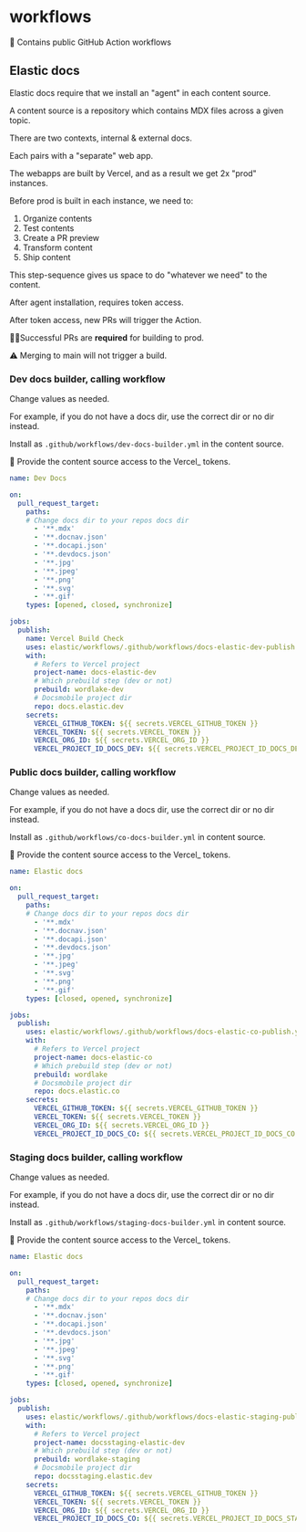 # workflows

:wave: Contains public GitHub Action workflows
## Elastic docs

Elastic docs require that we install an "agent" in each content source.

A content source is a repository which contains MDX files across a given topic.

There are two contexts, internal & external docs. 

Each pairs with a "separate" web app.

The webapps are built by Vercel, and as a result we get 2x "prod" instances.

Before prod is built in each instance, we need to:

1. Organize contents 
2. Test contents
3. Create a PR preview
4. Transform content
5. Ship content

This step-sequence gives us space to do "whatever we need" to the content.

After agent installation, requires token access.

After token access, new PRs will trigger the Action.

🏴‍☠️Successful PRs are **required** for building to prod.

⚠️ Merging to main will not trigger a build.

### Dev docs builder, calling workflow

Change values as needed.

For example, if you do not have a docs dir, use the correct dir or no dir instead.

Install as `.github/workflows/dev-docs-builder.yml` in the content source.

:wave: Provide the content source access to the Vercel_ tokens.

```yml
name: Dev Docs

on:
  pull_request_target:
    paths:
    # Change docs dir to your repos docs dir
      - '**.mdx'
      - '**.docnav.json'
      - '**.docapi.json'
      - '**.devdocs.json'
      - '**.jpg'
      - '**.jpeg'
      - '**.png'
      - '**.svg'
      - '**.gif'
    types: [opened, closed, synchronize]

jobs:
  publish:
    name: Vercel Build Check
    uses: elastic/workflows/.github/workflows/docs-elastic-dev-publish.yml@main
    with:
      # Refers to Vercel project
      project-name: docs-elastic-dev
      # Which prebuild step (dev or not)
      prebuild: wordlake-dev
      # Docsmobile project dir
      repo: docs.elastic.dev
    secrets:
      VERCEL_GITHUB_TOKEN: ${{ secrets.VERCEL_GITHUB_TOKEN }}
      VERCEL_TOKEN: ${{ secrets.VERCEL_TOKEN }}
      VERCEL_ORG_ID: ${{ secrets.VERCEL_ORG_ID }}
      VERCEL_PROJECT_ID_DOCS_DEV: ${{ secrets.VERCEL_PROJECT_ID_DOCS_DEV }}
```


### Public docs builder, calling workflow

Change values as needed.

For example, if you do not have a docs dir, use the correct dir or no dir instead.

Install as `.github/workflows/co-docs-builder.yml` in content source.

:wave: Provide the content source access to the Vercel_ tokens.

```yml
name: Elastic docs

on:
  pull_request_target:
    paths:
    # Change docs dir to your repos docs dir
      - '**.mdx'
      - '**.docnav.json'
      - '**.docapi.json'
      - '**.devdocs.json'
      - '**.jpg'
      - '**.jpeg'
      - '**.svg'
      - '**.png'
      - '**.gif'
    types: [closed, opened, synchronize]

jobs:
  publish:
    uses: elastic/workflows/.github/workflows/docs-elastic-co-publish.yml@main
    with:
      # Refers to Vercel project
      project-name: docs-elastic-co
      # Which prebuild step (dev or not)
      prebuild: wordlake
      # Docsmobile project dir
      repo: docs.elastic.co
    secrets:
      VERCEL_GITHUB_TOKEN: ${{ secrets.VERCEL_GITHUB_TOKEN }}
      VERCEL_TOKEN: ${{ secrets.VERCEL_TOKEN }}
      VERCEL_ORG_ID: ${{ secrets.VERCEL_ORG_ID }}
      VERCEL_PROJECT_ID_DOCS_CO: ${{ secrets.VERCEL_PROJECT_ID_DOCS_CO }}
```


### Staging docs builder, calling workflow

Change values as needed.

For example, if you do not have a docs dir, use the correct dir or no dir instead.

Install as `.github/workflows/staging-docs-builder.yml` in content source.

:wave: Provide the content source access to the Vercel_ tokens.

```yml
name: Elastic docs

on:
  pull_request_target:
    paths:
    # Change docs dir to your repos docs dir
      - '**.mdx'
      - '**.docnav.json'
      - '**.docapi.json'
      - '**.devdocs.json'
      - '**.jpg'
      - '**.jpeg'
      - '**.svg'
      - '**.png'
      - '**.gif'
    types: [closed, opened, synchronize]

jobs:
  publish:
    uses: elastic/workflows/.github/workflows/docs-elastic-staging-publish.yml@main
    with:
      # Refers to Vercel project
      project-name: docsstaging-elastic-dev
      # Which prebuild step (dev or not)
      prebuild: wordlake-staging
      # Docsmobile project dir
      repo: docsstaging.elastic.dev
    secrets:
      VERCEL_GITHUB_TOKEN: ${{ secrets.VERCEL_GITHUB_TOKEN }}
      VERCEL_TOKEN: ${{ secrets.VERCEL_TOKEN }}
      VERCEL_ORG_ID: ${{ secrets.VERCEL_ORG_ID }}
      VERCEL_PROJECT_ID_DOCS_CO: ${{ secrets.VERCEL_PROJECT_ID_DOCS_STAGING }}
